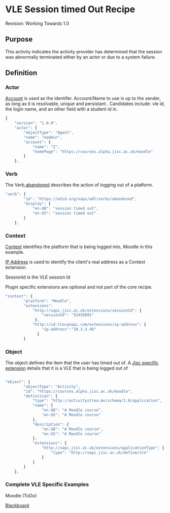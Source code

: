 # VLE Session timed Out Recipe
Revision: Working Towards 1.0

## Purpose
This activity indicates the activity provider has determined that the session was abnormally terminated either by an actor or due to a system failure.
## Definition
### Actor

[Account](/common_statements.md#actor.account) is used as the identifer.  Account/Name to use is up to the sender, as long as it is resolvable, unique and persistant . Candidates include: vle id, the login name, and an other field with a student id in.

``` Javascript
{
    "version": "1.0.0",
    "actor": {
        "objectType": "Agent",
        "name": "madmin",
        "account": {
            "name": "2",
            "homePage": "https://courses.alpha.jisc.ac.uk/moodle"
        }
    },
```

### Verb

The Verb,[abandoned](/vocabulary.md#verbs) describes the action of logging out of a platform.

``` javascript
"verb": {
        "id": "https://w3id.org/xapi/adl/verbs/abandoned",
        "display": {
            "en-GB": "session timed out",
            "en-US": "session timed out"
        }
    },
``` 

### Context
[Context](/common_statements.md#context) identifies the platform that is being logged into, Moodle in this example.

[IP Address](https://registry.tincanapi.com/#uri/extension/310) is used to identify the client's real address as a Context extension.

SessionId is the VLE session Id

Plugin specific extensions are optional and not part of the core recipe.


``` javascript
"context": {
        "platform": "Moodle",
        "extensions": 
 			"http://xapi.jisc.ac.uk/extensions/sessionId": { 
                "sessionId": "32456891"  
             },
            "http://id.tincanapi.com/extensions/ip-address": {  
                "ip-address":"10.3.3.48"
              }
        }
```

### Object


The object defines the item that the user has timed out of.  A [Jisc specific extension](common_statements.md#jisc_extensions) details that it is a VLE that is being logged out of 
``` javascript

"object": {
        "objectType": "Activity",
        "id": "https://courses.alpha.jisc.ac.uk/moodle",
        "definition": {
            "type": "http://activitystrea.ms/schema/1.0/application",
            "name": {
                "en-GB": "A Moodle course",
                "en-US": "A Moodle course"
            },
            "description": {
                "en-GB": "A Moodle course",
                "en-US": "A Moodle course"
            },
            "extensions": {
                "http://xapi.jisc.ac.uk/extensions/applicationType": {
                    "type": "http://xapi.jisc.ac.uk/define/vle"
                }
            }
        }
    },
```


### Complete VLE Specific Examples
Moodle (ToDo)

[Blackboard](blackboard/loggedout.js)
